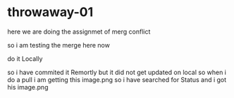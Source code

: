 # throwaway-01

here we are doing the assignmet of merg conflict 

so i am testing the merge here now

do it Locally 

so i have commited it Remortly but it did not get updated on local 
so when i do a pull i am getting this 
image.png
so i have searched for Status and i got his 
image.png

